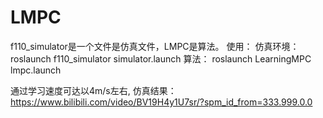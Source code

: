 # LMPC
f110_simulator是一个文件是仿真文件，LMPC是算法。 使用： 仿真环境： roslaunch f110_simulator simulator.launch 算法： roslaunch LearningMPC lmpc.launch 

通过学习速度可达以4m/s左右, 仿真结果：  https://www.bilibili.com/video/BV19H4y1U7sr/?spm_id_from=333.999.0.0

